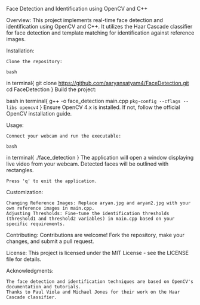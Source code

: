 Face Detection and Identification using OpenCV and C++

Overview:
This project implements real-time face detection and identification using OpenCV and C++. It utilizes the Haar Cascade classifier for face detection and template matching for identification against reference images.

Installation:



    Clone the repository:

    bash
in terminal{
git clone https://github.com/aaryansatyam4/FaceDetection.git
cd FaceDetection
}
Build the project:

bash
in terminal{
    g++ -o face_detection main.cpp `pkg-config --cflags --libs opencv4`
}
    Ensure OpenCV 4.x is installed. If not, follow the official OpenCV installation guide.

Usage:

    Connect your webcam and run the executable:

    bash
in terminal{
    ./face_detection
}
    The application will open a window displaying live video from your webcam. Detected faces will be outlined with rectangles.

    Press 'q' to exit the application.

Customization:

    Changing Reference Images: Replace aryan.jpg and aryan2.jpg with your own reference images in main.cpp.
    Adjusting Thresholds: Fine-tune the identification thresholds (threshold1 and threshold2 variables) in main.cpp based on your specific requirements.

Contributing:
Contributions are welcome! Fork the repository, make your changes, and submit a pull request.

License:
This project is licensed under the MIT License - see the LICENSE file for details.

Acknowledgments:

    The face detection and identification techniques are based on OpenCV's documentation and tutorials.
    Thanks to Paul Viola and Michael Jones for their work on the Haar Cascade classifier.
